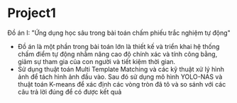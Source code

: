 # Project1
Đồ án I: "Ứng dụng học sâu trong bài toán chấm phiếu trắc nghiệm tự động"
- Đồ án là một phần trong bài toán lớn là thiết kế và triển khai hệ thống chấm điểm tự động nhằm nâng cao độ chính xác và tính công bằng, giảm sự tham gia của con người và tiết kiệm thời gian.
- Sử dụng thuật toán Multi Template Matching và các kỹ thuật xử lý hình ảnh để tách hình ảnh đầu vào. Sau đó sử dụng mô hình YOLO-NAS và thuật toán K-means để xác định các vòng tròn đã tô và so sánh với các câu trả lời đúng để có được kết quả
